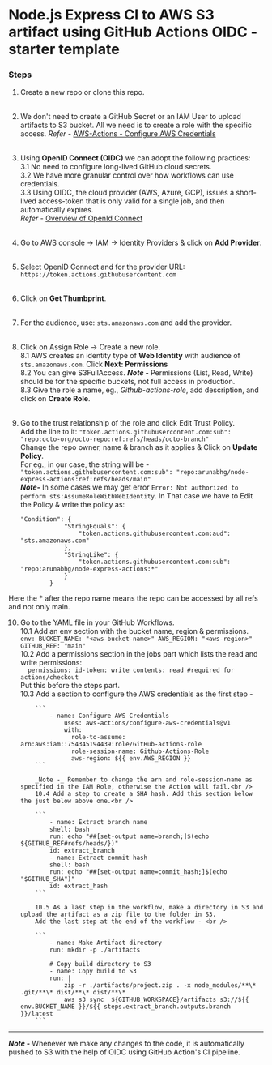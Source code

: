 # Node.js Express CI to AWS S3 artifact using GitHub Actions OIDC - starter template

### Steps

1.  Create a new repo or clone this repo.
    <br /><br />
2.  We don't need to create a GitHub Secret or an IAM User to upload artifacts to S3 bucket. All we need is to create a role with the specific access. _Refer_ - [AWS-Actions - Configure AWS Credentials](https://github.com/aws-actions/configure-aws-credentials)<br /><br />
3.  Using **OpenID Connect (OIDC)** we can adopt the following practices:<br />
    3.1 No need to configure long-lived GitHub cloud secrets.<br />
    3.2 We have more granular control over how workflows can use credentials.<br />
    3.3 Using OIDC, the cloud provider (AWS, Azure, GCP), issues a short-lived access-token that is only valid for a single job, and then automatically expires. <br />
    _Refer_ - [Overview of OpenId Connect](https://docs.github.com/en/actions/deployment/security-hardening-your-deployments/about-security-hardening-with-openid-connect)<br /><br />
4.  Go to AWS console -> IAM -> Identity Providers & click on **Add Provider**. <br /><br />
5.  Select OpenID Connect and for the provider URL: `https://token.actions.githubusercontent.com`<br /><br />
6.  Click on **Get Thumbprint**.<br /><br />
7.  For the audience, use: `sts.amazonaws.com` and add the provider.<br /><br />
8.  Click on Assign Role -> Create a new role. <br />
    8.1 AWS creates an identity type of **Web Identity** with audience of `sts.amazonaws.com`. Click **Next: Permissions**<br />
    8.2 You can give S3FullAccess. **_Note -_** Permissions (List, Read, Write) should be for the specific buckets, not full access in production.<br />
    8.3 Give the role a name, eg., _Github-actions-role_, add description, and click on **Create Role**.<br /><br />
9.  Go to the trust relationship of the role and click Edit Trust Policy.<br />
    Add the line to it: `"token.actions.githubusercontent.com:sub": "repo:octo-org/octo-repo:ref:refs/heads/octo-branch"`<br />
    Change the repo owner, name & branch as it applies & Click on **Update Policy**.<br /> For eg., in our case, the string will be - `"token.actions.githubusercontent.com:sub": "repo:arunabhg/node-express-actions:ref:refs/heads/main"`<br />
    **_Note-_** In some cases we may get error `Error: Not authorized to perform sts:AssumeRoleWithWebIdentity`. In That case we have to Edit the Policy & write the policy as:<br />

    ```
    "Condition": {
                "StringEquals": {
                    "token.actions.githubusercontent.com:aud": "sts.amazonaws.com"
                },
                "StringLike": {
                    "token.actions.githubusercontent.com:sub": "repo:arunabhg/node-express-actions:*"
                }
            }

    ```

Here the \* after the repo name means the repo can be accessed by all refs and not only main.

10. Go to the YAML file in your GitHub Workflows.<br />
    10.1 Add an env section with the bucket name, region & permissions.<br />
    `env:
BUCKET_NAME: "<aws-bucket-name>"
AWS_REGION: "<aws-region>"
GITHUB_REF: "main"`<br>
    10.2 Add a permissions section in the jobs part which lists the read and write permissions: <br />
    `  permissions:
    id-token: write
    contents: read #required for actions/checkout` <br />
    Put this before the steps part. <br />
    10.3 Add a section to configure the AWS credentials as the first step - <br />

            ```
                - name: Configure AWS Credentials
                    uses: aws-actions/configure-aws-credentials@v1
                    with:
                      role-to-assume: arn:aws:iam::754345194439:role/GitHub-actions-role
                      role-session-name: Github-Actions-Role
                      aws-region: ${{ env.AWS_REGION }}
            ```

            _Note -_ Remember to change the arn and role-session-name as specified in the IAM Role, otherwise the Action will fail.<br />
            10.4 Add a step to create a SHA hash. Add this section below the just below above one.<br />

            ```
                - name: Extract branch name
                shell: bash
                run: echo "##[set-output name=branch;]$(echo ${GITHUB_REF#refs/heads/})"
                id: extract_branch
                - name: Extract commit hash
                shell: bash
                run: echo "##[set-output name=commit_hash;]$(echo "$GITHUB_SHA")"
                id: extract_hash
            ```

            10.5 As a last step in the workflow, make a directory in S3 and upload the artifact as a zip file to the folder in S3.
            Add the last step at the end of the workflow - <br />

            ```
                - name: Make Artifact directory
                run: mkdir -p ./artifacts

                # Copy build directory to S3
                - name: Copy build to S3
                run: |
                    zip -r ./artifacts/project.zip . -x node_modules/**\* .git/**\* dist/**\* dist/**\*
                    aws s3 sync  ${GITHUB_WORKSPACE}/artifacts s3://${{ env.BUCKET_NAME }}/${{ steps.extract_branch.outputs.branch }}/latest
            ```

---

**_Note -_** Whenever we make any changes to the code, it is automatically pushed to S3 with the help of OIDC using GitHub Action's CI pipeline.
